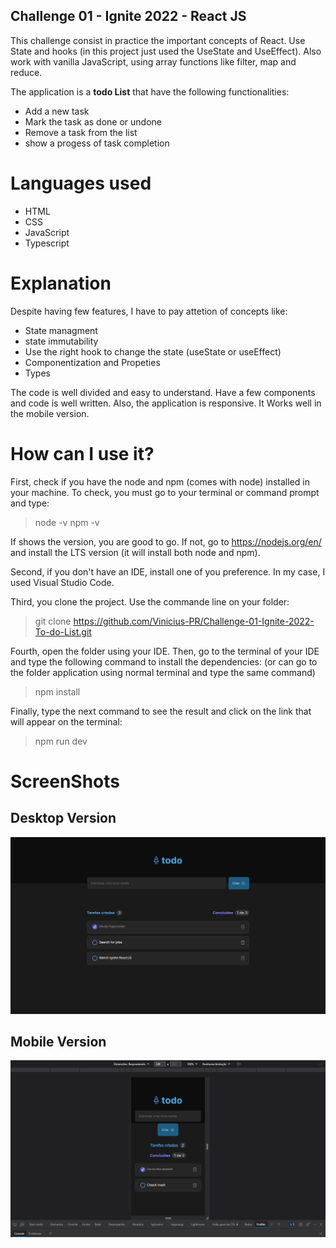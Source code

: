 ## Challenge 01 - Ignite 2022 - React JS

This challenge consist in practice the important concepts of React. Use State and hooks (in this project just used the UseState and UseEffect). Also work with vanilla JavaScript, using array functions like filter, map and reduce.

The application is a **todo List** that have the following functionalities:
* Add a new task
* Mark the task as done or undone
* Remove a task from the list
* show a progess of task completion

# Languages used

* HTML
* CSS
* JavaScript
* Typescript

# Explanation

Despite having few features, I have to pay attetion of concepts like:

* State managment
* state immutability
* Use the right hook to change the state (useState or useEffect)
* Componentization and Propeties
* Types

The code is well divided and easy to understand. Have a few components and code is well written.
Also, the application is responsive. It Works well in the mobile version.

# How can I use it?

First, check if you have the node and npm (comes with node) installed in your machine. To check, you must go to your terminal or command prompt and type:
> node -v
> npm -v

If shows the version, you are good to go. If not, go to https://nodejs.org/en/ and install the LTS version (it will install both node and npm).

Second, if you don't have an IDE, install one of you preference. In my case, I used Visual Studio Code.

Third, you clone the project. Use the commande line on your folder:
 > git clone https://github.com/Vinicius-PR/Challenge-01-Ignite-2022-To-do-List.git
 
 Fourth, open the folder using your IDE. Then, go to the terminal of your IDE and type the following command to install the dependencies: (or can go to the folder application using normal terminal and type the same command)
 > npm install
 
 Finally, type the next command to see the result and click on the link that will appear on the terminal:
 > npm run dev
 
 # ScreenShots

 ## Desktop Version

 ![Final Result](screenshot_desktop.png)

 ## Mobile Version

 ![Final Result](screenshot_mobile.png)